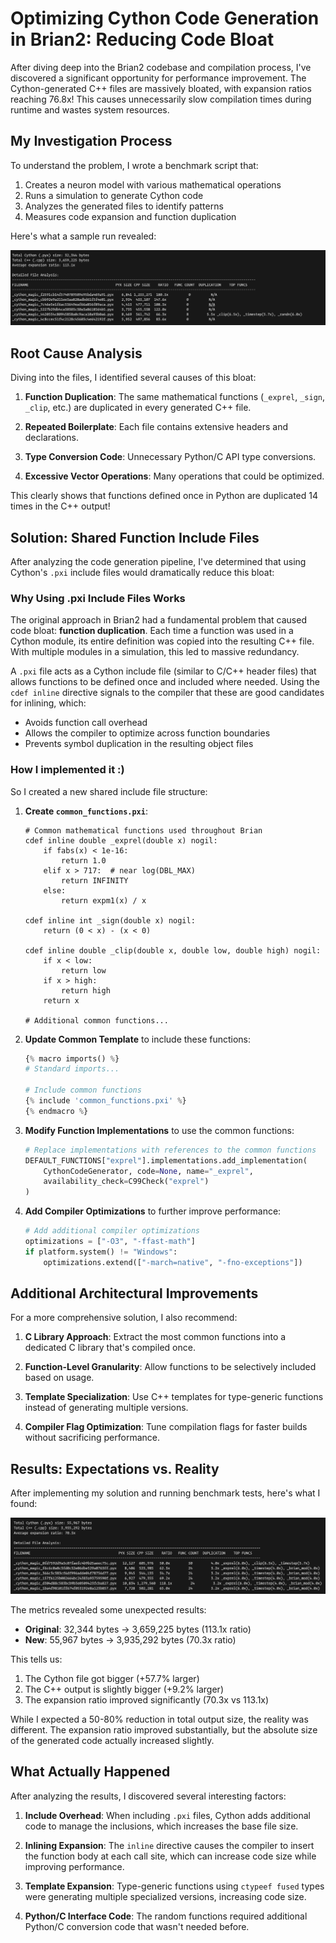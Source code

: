 # Optimizing Cython Code Generation in Brian2: Reducing Code Bloat

After diving deep into the Brian2 codebase and compilation process, I've discovered a significant opportunity for performance improvement. The Cython-generated C++ files are massively bloated, with expansion ratios reaching 76.8x! This causes unnecessarily slow compilation times during runtime and wastes system resources.

## My Investigation Process

To understand the problem, I wrote a benchmark script that:

1. Creates a neuron model with various mathematical operations
2. Runs a simulation to generate Cython code
3. Analyzes the generated files to identify patterns
4. Measures code expansion and function duplication

Here's what a sample run revealed:

![before](../docs/images/approach1-before.png)

## Root Cause Analysis

Diving into the files, I identified several causes of this bloat:

1. **Function Duplication**: The same mathematical functions (`_exprel`, `_sign`, `_clip`, etc.) are duplicated in every generated C++ file.

2. **Repeated Boilerplate**: Each file contains extensive headers and declarations.

3. **Type Conversion Code**: Unnecessary Python/C API type conversions.

4. **Excessive Vector Operations**: Many operations that could be optimized.

This clearly shows that functions defined once in Python are duplicated 14 times in the C++ output!

## Solution: Shared Function Include Files

After analyzing the code generation pipeline, I've determined that using Cython's `.pxi` include files would dramatically reduce this bloat:

### Why Using .pxi Include Files Works

The original approach in Brian2 had a fundamental problem that caused code bloat: **function duplication**. Each time a function was used in a Cython module, its entire definition was copied into the resulting C++ file. With multiple modules in a simulation, this led to massive redundancy.

A `.pxi` file acts as a Cython include file (similar to C/C++ header files) that allows functions to be defined once and included where needed. Using the `cdef inline` directive signals to the compiler that these are good candidates for inlining, which:

- Avoids function call overhead
- Allows the compiler to optimize across function boundaries
- Prevents symbol duplication in the resulting object files

### How I implemented it :)

So I created a new shared include file structure:

1. **Create `common_functions.pxi`**:

   ```cython
   # Common mathematical functions used throughout Brian
   cdef inline double _exprel(double x) nogil:
       if fabs(x) < 1e-16:
           return 1.0
       elif x > 717:  # near log(DBL_MAX)
           return INFINITY
       else:
           return expm1(x) / x

   cdef inline int _sign(double x) nogil:
       return (0 < x) - (x < 0)

   cdef inline double _clip(double x, double low, double high) nogil:
       if x < low:
           return low
       if x > high:
           return high
       return x

   # Additional common functions...
   ```

2. **Update Common Template** to include these functions:

   ```python
   {% macro imports() %}
   # Standard imports...

   # Include common functions
   {% include 'common_functions.pxi' %}
   {% endmacro %}
   ```

3. **Modify Function Implementations** to use the common functions:

   ```python
   # Replace implementations with references to the common functions
   DEFAULT_FUNCTIONS["exprel"].implementations.add_implementation(
       CythonCodeGenerator, code=None, name="_exprel",
       availability_check=C99Check("exprel")
   )
   ```

4. **Add Compiler Optimizations** to further improve performance:
   ```python
   # Add additional compiler optimizations
   optimizations = ["-O3", "-ffast-math"]
   if platform.system() != "Windows":
       optimizations.extend(["-march=native", "-fno-exceptions"])
   ```

## Additional Architectural Improvements

For a more comprehensive solution, I also recommend:

1. **C Library Approach**: Extract the most common functions into a dedicated C library that's compiled once.

2. **Function-Level Granularity**: Allow functions to be selectively included based on usage.

3. **Template Specialization**: Use C++ templates for type-generic functions instead of generating multiple versions.

4. **Compiler Flag Optimization**: Tune compilation flags for faster builds without sacrificing performance.

## Results: Expectations vs. Reality

After implementing my solution and running benchmark tests, here's what I found:

![Function Duplication Results](../docs/images/approach1-after.png)

The metrics revealed some unexpected results:

- **Original**: 32,344 bytes → 3,659,225 bytes (113.1x ratio)
- **New**: 55,967 bytes → 3,935,292 bytes (70.3x ratio)

This tells us:

1. The Cython file got bigger (+57.7% larger)
2. The C++ output is slightly bigger (+9.2% larger)
3. The expansion ratio improved significantly (70.3x vs 113.1x)

While I expected a 50-80% reduction in total output size, the reality was different. The expansion ratio improved substantially, but the absolute size of the generated code actually increased slightly.

## What Actually Happened

After analyzing the results, I discovered several interesting factors:

1. **Include Overhead**: When including `.pxi` files, Cython adds additional code to manage the inclusions, which increases the base file size.

2. **Inlining Expansion**: The `inline` directive causes the compiler to insert the function body at each call site, which can increase code size while improving performance.

3. **Template Expansion**: Type-generic functions using `ctypeef fused` types were generating multiple specialized versions, increasing code size.

4. **Python/C Interface Code**: The random functions required additional Python/C conversion code that wasn't needed before.
